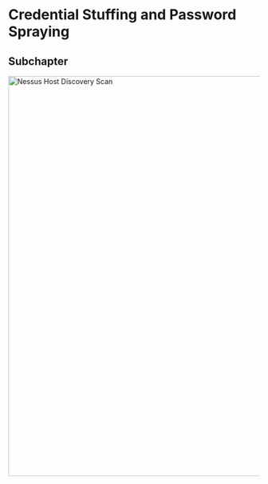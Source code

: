 # Credential Stuffing and Password Spraying

## Subchapter

<img src="./images/Nessus_HostDiscoveryScan.png" alt="Nessus Host Discovery
Scan" width="800"/>

<!--
span style="color:green;font-weight:700;font-size:20px">
markdown color font styles
</span
-->
